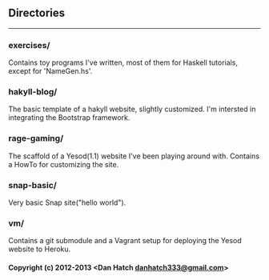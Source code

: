 ## Directories
---------------
### exercises/
Contains toy programs I've written, most of them for Haskell tutorials, except for 'NameGen.hs'.

### hakyll-blog/
The basic template of a hakyll website, slightly customized. I'm intersted in integrating
the Bootstrap framework.

### rage-gaming/
The scaffold of a Yesod(1.1) website I've been playing around with. Contains a HowTo for
customizing the site.

### snap-basic/
Very basic Snap site("hello world").

### vm/
Contains a git submodule and a Vagrant setup for deploying the Yesod website to Heroku.



#### Copyright (c) 2012-2013 <Dan Hatch danhatch333@gmail.com>

